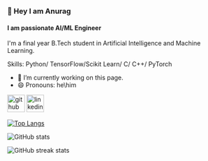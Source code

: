### 👋 Hey I am Anurag
#### I am passionate AI/ML Engineer


I'm a final year B.Tech student in Artificial Intelligence and Machine Learning.

Skills: Python/ TensorFlow/Scikit Learn/ C/ C++/ PyTorch

- 🔭 I’m currently working on this page. 
- 😄 Pronouns: he\him 


[<img src='https://cdn.jsdelivr.net/npm/simple-icons@3.0.1/icons/github.svg' alt='github' height='40'>](https://github.com/anurag943)  [<img src='https://cdn.jsdelivr.net/npm/simple-icons@3.0.1/icons/linkedin.svg' alt='linkedin' height='40'>](https://www.linkedin.com/in/www.linkedin.com/in/anuragai/)  

[![Top Langs](https://github-readme-stats.vercel.app/api/top-langs/?username=anurag943)](https://github.com/anuraghazra/github-readme-stats)

![GitHub stats](https://github-readme-stats.vercel.app/api?username=anurag943&show_icons=true&count_private=true)  

![GitHub streak stats](https://streak-stats.demolab.com/?user=anurag943)  


